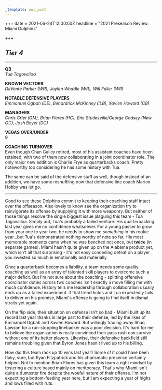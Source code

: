 ```yaml
---
_template: owl_post
---
```



+++
date = 2021-06-24T12:00:00Z
headline = "2021 Preseason Review: Miami Dolphins"

+++
## **_Tier 4_**

***

**QB**  
_Tua Tagovailoa_

**KNOWN VECTORS**  
_DeVante Parker (WR), Jaylen Waddle (WR), Will Fuller (WR)_

**NOTABLE DEFENSIVE PLAYERS**  
_Emmanuel Ogbah (DE)_, _Benardrick McKinney (ILB), Xavien Howard (CB)_

**MANAGERS**  
_Chris Grier (GM), Brian Flores (HC), Eric Studesville/George Godsey (New OC), Josh Boyer (DC)_

**VEGAS OVER/UNDER**  
9

**COACHING TURNOVER**  
Even though Chan Gailey retired, most of his assistant coaches have been retained, with two of them now collaborating in a joint coordinator role. The only major new addition is Charlie Frye as quarterbacks coach. Pretty noteworthy too considering he has some history with Tua.

The same can be said of the defensive staff as well, though instead of an addition, we have some reshuffling now that defensive line coach Marion Hobby was let go.

***

Good to see these Dolphins commit to keeping their coaching staff intact over the offseason. Also lovely to know see the organization try to reinvigorate its offense by supplying it with more weaponry. But neither of those things resolve the single biggest issue plaguing this team - Tua Tagovailoa. Simply put, Tua's probably a failed venture. His quarterbacking last year gives me no confidence whatsoever. For a young passer to grow from year one to year two, he needs to show me _something_ in his rookie year...but Tua's demonstrated nothing worthy of note so far. His most memorable moments came when he was benched not once, but **twice** (in separate games). Miami hasn't quite given up on the Alabama product yet, which isn't all that surprising - it's not easy conceding defeat on a player you invested so much in emotionally and materially.

Once a quarterback becomes a liability, a team needs some quality coaching as well as an array of talented skill players to overcome such a major deficit. But I'm not sure about the coaching - splitting offensive coordinator duties across two coaches isn't exactly a move filling me with much confidence. History tells me leadership through collaboration usually ends up as a failed experiment. If that trend holds and Tua expectedly fails to deliver on his promise, Miami's offense is going to find itself in dismal straits yet again.

On the flip side, their situation on defense isn't so bad - Miami built up its record last year thanks in large part to their defense, led by the likes of Emmanuel Ogbah and Xavien Howard. But willingly trading away Shaq Lawson for a run-stopping linebacker was a poor decision. It's hard for me to believe the organization is really convinced their pass rush can survive without one of its better players. Likewise, their defensive backfield still remains troubling given that Byron Jones hasn't lived up to his billing.

How did this team rack up 10 wins last year? Some of it could have been fluky, sure, but Ryan Fitzpatrick and his charismatic presence certainly helped. Not to mention Brian Flores has given this team a right mindset by fostering a culture based mainly on meritocracy. That's why Miami isn't quite a dumpster fire despite the woeful nature of their offense. I'm not expecting a bottom-feeding year here, but I am expecting a year of highs and lows filled with ruts.

